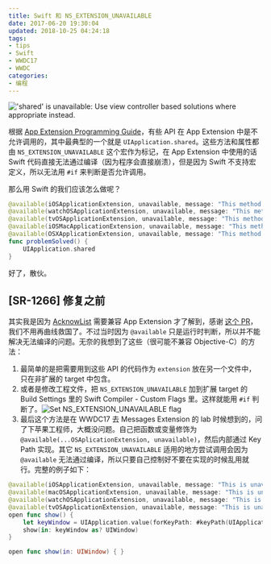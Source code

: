 ```yaml
---
title: Swift 和 NS_EXTENSION_UNAVAILABLE
date: 2017-06-20 19:30:04
updated: 2018-10-25 04:24:18
tags:
- tips
- Swift
- WWDC17
- WWDC
categories:
- 编程
---
```


!['shared' is unavailable: Use view controller based solutions where appropriate instead.](https://user-images.githubusercontent.com/10842684/77261456-00d9ec80-6c65-11ea-9d4c-0563b682b9c3.jpg)

根据 [App Extension Programming Guide](https://developer.apple.com/library/content/documentation/General/Conceptual/ExtensibilityPG/ExtensionOverview.html#//apple_ref/doc/uid/TP40014214-CH2-SW6)，有些 API 在 App Extension 中是不允许调用的，其中最典型的一个就是 `UIApplication.shared`。这些方法和属性都由 `NS_EXTENSION_UNAVAILABLE` 这个宏作为标记，在 App Extension 中使用的话 Swift 代码直接无法通过编译（因为程序会直接崩溃），但是因为 Swift 不支持宏定义，所以无法用 `#if` 来判断是否允许调用。

那么用 Swift 的我们应该怎么做呢？

<!-- more -->

```swift
@available(iOSApplicationExtension, unavailable, message: "This method is NS_EXTENSION_UNAVAILABLE.")
@available(watchOSApplicationExtension, unavailable, message: "This method is NS_EXTENSION_UNAVAILABLE.")
@available(tvOSApplicationExtension, unavailable, message: "This method is NS_EXTENSION_UNAVAILABLE.")
@available(iOSMacApplicationExtension, unavailable, message: "This method is NS_EXTENSION_UNAVAILABLE.")
@available(OSXApplicationExtension, unavailable, message: "This method is NS_EXTENSION_UNAVAILABLE.")
func problemSolved() {
    UIApplication.shared
}
```

好了，散伙。

## [SR-1266] 修复之前

其实我是因为 [AcknowList](https://github.com/vtourraine/AcknowList/pull/46) 需要兼容 App Extension 才了解到，感谢 [这个 PR](https://github.com/apple/swift/pull/12410)，我们不用再曲线救国了。不过当时因为 `@available` 只是运行时判断，所以并不能解决无法编译的问题。无奈的我想到了这些（很可能不兼容 Objective-C）的方法：

1. 最简单的是把需要用到这些 API 的代码作为 `extension` 放在另一个文件中，只在非扩展的 target 中包含。
2. 或者是修改工程文件，把 `NS_EXTENSION_UNAVAILABLE` 加到扩展 target 的 Build Settings 里的 Swift Compiler - Custom Flags 里。这样就能用 `#if` 判断了。![Set NS_EXTENSION_UNAVAILABLE flag](https://user-images.githubusercontent.com/10842684/77261502-38e12f80-6c65-11ea-9e9a-87f8bfc98843.jpg)
3. 最后这个方法是在 WWDC17 去 Messages Extension 的 lab 时候想到的，问了下苹果工程师，大概没问题。自己把函数或变量修饰为 `@available(...OSAplicationExtension, unavailable)`，然后内部通过 Key Path 实现。其它 `NS_EXTENSION_UNAVAILABLE` 适用的地方尝试调用会因为 `@available` 无法通过编译，所以只要自己控制好不要在实现的时候乱用就行。完整的例子如下：

```swift
@available(iOSApplicationExtension, unavailable, message: "This is unavailable: Use view controller based solutions where appropriate instead.")
@available(macOSApplicationExtension, unavailable, message: "This is unavailable: Use view controller based solutions where appropriate instead.")
@available(watchOSApplicationExtension, unavailable, message: "This is unavailable: Use view controller based solutions where appropriate instead.")
@available(tvOSApplicationExtension, unavailable, message: "This is unavailable: Use view controller based solutions where appropriate instead.")
open func show() {
    let keyWindow = UIApplication.value(forKeyPath: #keyPath(UIApplication.shared.keyWindow))
    show(in: keyWindow as? UIWindow)
}

open func show(in: UIWindow) { }
```
